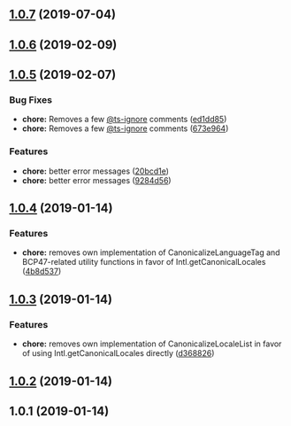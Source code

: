 ## [1.0.7](https://github.com/wessberg/intl-relative-time-format/compare/v1.0.6...v1.0.7) (2019-07-04)

## [1.0.6](https://github.com/wessberg/intl-relative-time-format/compare/v1.0.5...v1.0.6) (2019-02-09)

## [1.0.5](https://github.com/wessberg/intl-relative-time-format/compare/v1.0.4...v1.0.5) (2019-02-07)

### Bug Fixes

- **chore:** Removes a few [@ts-ignore](https://github.com/ts-ignore) comments ([ed1dd85](https://github.com/wessberg/intl-relative-time-format/commit/ed1dd85))
- **chore:** Removes a few [@ts-ignore](https://github.com/ts-ignore) comments ([673e964](https://github.com/wessberg/intl-relative-time-format/commit/673e964))

### Features

- **chore:** better error messages ([20bcd1e](https://github.com/wessberg/intl-relative-time-format/commit/20bcd1e))
- **chore:** better error messages ([9284d56](https://github.com/wessberg/intl-relative-time-format/commit/9284d56))

## [1.0.4](https://github.com/wessberg/intl-relative-time-format/compare/v1.0.3...v1.0.4) (2019-01-14)

### Features

- **chore:** removes own implementation of CanonicalizeLanguageTag and BCP47-related utility functions in favor of Intl.getCanonicalLocales ([4b8d537](https://github.com/wessberg/intl-relative-time-format/commit/4b8d537))

## [1.0.3](https://github.com/wessberg/intl-relative-time-format/compare/v1.0.2...v1.0.3) (2019-01-14)

### Features

- **chore:** removes own implementation of CanonicalizeLocaleList in favor of using Intl.getCanonicalLocales directly ([d368826](https://github.com/wessberg/intl-relative-time-format/commit/d368826))

## [1.0.2](https://github.com/wessberg/intl-relative-time-format/compare/v1.0.1...v1.0.2) (2019-01-14)

## 1.0.1 (2019-01-14)

